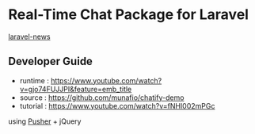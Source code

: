 # Real-Time Chat Package for Laravel

[laravel-news](https://laravel-news.com/real-time-chat-package-for-laravel)

## Developer Guide
- runtime : https://www.youtube.com/watch?v=gjo74FUJJPI&feature=emb_title
- source : https://github.com/munafio/chatify-demo
- tutorial : https://www.youtube.com/watch?v=fNHI002mPGc

using [Pusher](https://dashboard.pusher.com/apps/1056305/console/realtime_messages) + jQuery  
